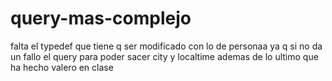 # query-mas-complejo

falta el typedef que tiene q ser modificado con lo de personaa ya q si no da un fallo el query para poder sacer city y localtime ademas de lo ultimo que ha hecho valero en clase
